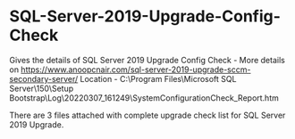 # SQL-Server-2019-Upgrade-Config-Check
Gives the details of SQL Server 2019 Upgrade Config Check - More details on https://www.anoopcnair.com/sql-server-2019-upgrade-sccm-secondary-server/
Location - C:\Program Files\Microsoft SQL Server\150\Setup Bootstrap\Log\20220307_161249\SystemConfigurationCheck_Report.htm


There are 3 files attached with complete upgrade check list for SQL Server 2019 Upgrade.

